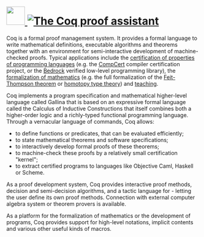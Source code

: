 # [<img src="https://cdn.rawgit.com/AdmiringWorm/chocolatey-packages/2887a3d96ef1180ff7794acaf25e1be60330df9e/icons/coq.png" height="48" width="48" /> ![The Coq proof assistant](https://img.shields.io/chocolatey/v/Coq.svg?label=The%20Coq%20proof%20assistant&style=for-the-badge)](https://chocolatey.org/packages/Coq)

Coq is a formal proof management system. It provides a formal language to write mathematical definitions, executable algorithms and theorems together with an environment for semi-interactive development of machine-checked proofs. Typical applications include the [certification of properties of programming languages](https://coq.inria.fr/cocorico/List%20of%20Coq%20PL%20Projects) (e.g. the [CompCert](http://compcert.inria.fr/) compiler certification project, or the [Bedrock](http://plv.csail.mit.edu/bedrock/) verified low-level programming library), the [formalization of mathematics](https://coq.inria.fr/cocorico/List%20of%20Coq%20Math%20Projects) (e.g. the full formalization of the [Feit-Thompson theorem](http://www.msr-inria.fr/news/feit-thomson-proved-in-coq/) or [homotopy type theory](https://coq.inria.fr/cocorico/CoqInTheClassroom)) and [teaching](https://coq.inria.fr/cocorico/CoqInTheClassroom).

Coq implements a program specification and mathematical higher-level language called Gallina that is based on an expressive formal language called the Calculus of Inductive Constructions that itself combines both a higher-order logic and a richly-typed functional programming language. Through a vernacular language of commands, Coq allows:

- to define functions or predicates, that can be evaluated efficiently;
- to state mathematical theorems and software specifications;
- to interactively develop formal proofs of these theorems;
- to machine-check these proofs by a relatively small certification "kernel";
- to extract certified programs to languages like Objective Caml, Haskell or Scheme.

As a proof development system, Coq provides interactive proof methods, decision and semi-decision algorithms, and a tactic language for - letting the user define its own proof methods. Connection with external computer algebra system or theorem provers is available.

As a platform for the formalization of mathematics or the development of programs, Coq provides support for high-level notations, implicit contents and various other useful kinds of macros.
